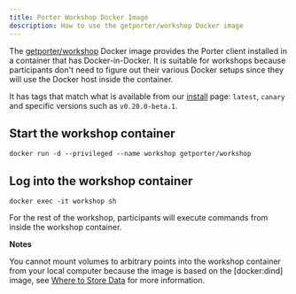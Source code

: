 ```yaml
---
title: Porter Workshop Docker Image
description: How to use the getporter/workshop Docker image
---
```


The [getporter/workshop][workshop] Docker image provides the Porter client installed in a
container that has Docker-in-Docker. It is suitable for workshops because
participants don't need to figure out their various Docker setups since they will
use the Docker host inside the container.

It has tags that match what is available from our [install](/install/) page:
`latest`, `canary` and specific versions such as `v0.20.0-beta.1`.

## Start the workshop container
```
docker run -d --privileged --name workshop getporter/workshop
```

## Log into the workshop container
```
docker exec -it workshop sh
```

For the rest of the workshop, participants will execute commands from inside
the workshop container. 

**Notes**

You cannot mount volumes to arbitrary points into the workshop container from
your local computer because the image is based on the [docker:dind] image, see
[Where to Store Data](https://hub.docker.com/_/docker) for more information.

[workshop]: https://hub.docker.com/r/getporter/workshop/tags
